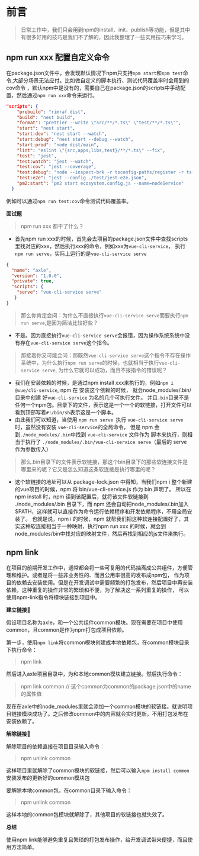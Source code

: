 
# 前言

> 日常工作中，我们只会用到npm的install、init、publish等功能，但是其中有很多好用的技巧是我们不了解的，因此我整理了一些实用技巧来学习。

## npm run xxx 配置自定义命令
在package.json文件中，会发现默认情况下npm只支持`npm start`和`npm test`命令,大部分场景无法应付。比如做自定义的脚本执行、测试代码覆盖率时会用到的cov命令
，默认npm中是没有的，需要自己在package.json的scripts中手动配置，然后通过`npm run xxx`命令来运行。
```json
"scripts": {
    "prebuild": "rimraf dist",
    "build": "nest build",
    "format": "prettier --write \"src/**/*.ts\" \"test/**/*.ts\"",
    "start": "nest start",
    "start:dev": "nest start --watch",
    "start:debug": "nest start --debug --watch",
    "start:prod": "node dist/main",
    "lint": "eslint \"{src,apps,libs,test}/**/*.ts\" --fix",
    "test": "jest",
    "test:watch": "jest --watch",
    "test:cov": "jest --coverage",
    "test:debug": "node --inspect-brk -r tsconfig-paths/register -r ts-node/register node_modules/.bin/jest --runInBand",
    "test:e2e": "jest --config ./test/jest-e2e.json",
    "pm2:start": "pm2 start ecosystem.config.js --name=nodeService"
  }
```
例如可以通过`npm run test:cov`命令测试代码覆盖率。

**面试题**
> npm run xxx 都干了什么？

- 首先npm run xxx的时候，首先会去项目的package.json文件中查找scripts里找对应的xxx，然后执行xxx的命令，例如xxx为`vue-cli-service`，
执行`npm run serve`，实际上运行的是`vue-cli-service serve`
```json
{
  "name": "axle",
  "version": "1.0.0",
  "private": true,
  "scripts": {
    "serve": "vue-cli-service serve"
   }
}
```
> 那么你肯定会问：为什么不直接执行`vue-cli-service serve`而要执行`npm run serve`,是因为简洁比较好些？

- 不是。因为直接执行`vue-cli-service serve`会报错，因为操作系统系统中没有存在`vue-cli-service serve`这个指令。

> 那接着你又可能会问：那既然`vue-cli-service serve`这个指令不存在操作系统中，为什么执行`npm run serve`的时候，也就相当于执行`vue-cli-service serve`,
为什么它就可以成功，而且不报指令的错误呢？

- 我们在安装依赖的时候，是通过npm install xxx来执行的，例如`npm i @vue/cli-service`, npm 在 安装这个依赖的时候，
就会node_modules/.bin/ 目录中创建 好`vue-cli-service` 为名的几个可执行文件。
并且`.bin`目录不是任何一个npm包。目录下的文件，表示这是一个一个的软链接，打开文件可以看到顶部写着`#!/bin/sh`表示这是一个脚本。
- 由此我们可以知道，当使用 `npm run serve `执行 `vue-cli-service serve` 时，虽然没有安装 `vue-cli-service`的全局命令，
但是 npm 会到` ./node_modules/.bin `中找到 `vue-cli-service` 文件作为  脚本来执行，则相当于执行了 `./node_modules/.bin/vue-cli-service serve`（最后的 serve 作为参数传入）

> 那么.bin目录下的文件表示软链接，那这个bin目录下的那些软连接文件是哪里来的呢？它又是怎么知道这条软连接是执行哪里的呢？

- 这个软链接的地址可以从 package-lock.json 中得知，当我们npm i 整个新建的vue项目的时候，npm 将 bin/vue-cli-service.js 作为 bin 声明了。
  所以在 npm install 时，npm 读到该配置后，就将该文件软链接到 ./node_modules/.bin 目录下，而 npm 还会自动把node_modules/.bin加入$PATH，这样就可以直接作为命令运行依赖程序和开发依赖程序，不用全局安装了。
  也就是说，npm i 的时候，npm 就帮我们把这种软连接配置好了，其实这种软连接相当于一种映射，执行npm run xxx 的时候，就会到 node_modules/bin中找对应的映射文件，然后再找到相应的js文件来执行。


## npm link
在项目的前期开发工作中，通常都会将一些可复用的代码抽离成公共组件，方便管理和维护。或者是将一些非业务性的、而且公用率很高的发布成npm包，
作为项目的依赖去安装使用。但是在开发调试中需要频繁的打包发布，然后项目中再安装依赖，这种重复的操作非常的繁琐和不便，为了解决这一系列重复的操作，
可以使用npm-link指令将模块链接到项目中。

**建立链接🔗**

假设项目名称为axle，和一个公共组件common模块。现在需要在项目中使用common，且common是作为npm打包成项目依赖。

第一步，使用`npm link`将common模块创建成本地依赖包，在common模块目录下执行命令：
> npm link

然后进入axle项目目录中，为和本地common模块建立链接。然后执行命令：
> npm link common // 这个common为common的package.json中的name的属性值

现在在axle中的node_modules里就会添加一个common模块的软链接。就说明项目链接模块成功了。之后修改common中的内容就会实时更新，不用打包发布在安装依赖了。

**解除链接🔗**

解除项目的依赖直接在项目目录输入命令：
> npm unlink common

这样项目里就解除了common模块的软链接，然后可以输入`npm install common`安装发布的更新好的common模块包

要解除本地common包，在common目录下输入命令：
> npm unlink common

这样本地的common包模块就解除了，其他项目的软链接也就失效了。

**总结**

使用npm link能够避免重复且繁琐的打包发布操作，给开发调试带来便捷，而且使用方法简单。





